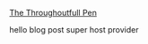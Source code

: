 [The Throughoutfull Pen][livesite] 

[livesite]:https://thethroughtfulpen.vercel.app

hello blog post
super host provider
